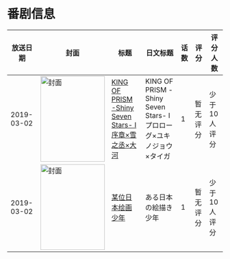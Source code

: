 # 番剧信息

|放送日期|封面|标题|日文标题|话数|评分|评分人数|
|---|---|---|---|---|---|---|
|2019-03-02|<img src="https://lain.bgm.tv/pic/cover/c/cb/93/249246_lWcob.jpg" alt="封面" style="width:150px;height:200px;object-fit:cover;">|[KING OF PRISM -Shiny Seven Stars- I 序章×雪之丞×大河](https://bangumi.tv/subject/249246)|KING OF PRISM -Shiny Seven Stars- I プロローグ×ユキノジョウ×タイガ|1|暂无评分|少于10人评分|
|2019-03-02|<img src="https://lain.bgm.tv/pic/cover/c/d9/b6/274365_68EYp.jpg" alt="封面" style="width:150px;height:200px;object-fit:cover;">|[某位日本绘画少年](https://bangumi.tv/subject/274365)|ある日本の絵描き少年|1|暂无评分|少于10人评分|
